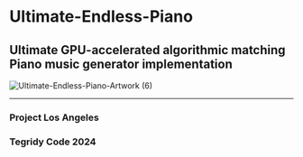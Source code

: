 # Ultimate-Endless-Piano
## Ultimate GPU-accelerated algorithmic matching Piano music generator implementation

![Ultimate-Endless-Piano-Artwork (6)](https://github.com/asigalov61/Ultimate-Endless-Piano/assets/56325539/94e763ba-1350-498a-83b7-00f1d2162f26)

***

### Project Los Angeles
### Tegridy Code 2024
